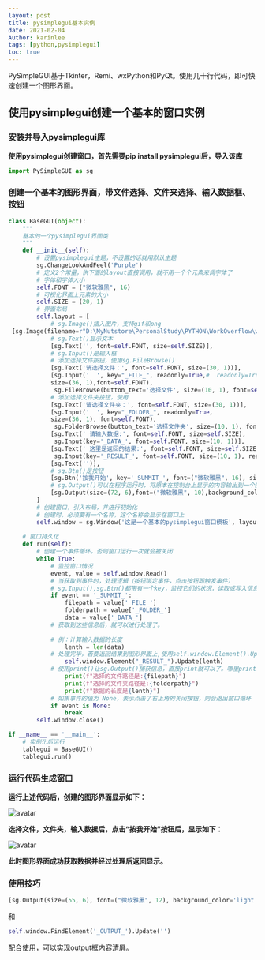 ```yaml
---
layout: post
title: pysimplegui基本实例
date: 2021-02-04
Author: karinlee
tags: [python,pysimplegui]
toc: true
---
```


PySimpleGUI基于Tkinter，Remi、wxPython和PyQt。使用几十行代码，即可快速创建一个图形界面。

## 使用pysimplegui创建一个基本的窗口实例

### 安装并导入pysimplegui库

**使用pysimplegui创建窗口，首先需要pip install pysimplegui后，导入该库**

```python
import PySimpleGUI as sg
```

### 创建一个基本的图形界面，带文件选择、文件夹选择、输入数据框、按钮

```python
class BaseGUI(object):
    """
    基本的一个pysimplegui界面类
    """
    def __init__(self):
        # 设置pysimplegui主题，不设置的话就用默认主题
        sg.ChangeLookAndFeel('Purple')
        # 定义2个常量，供下面的layout直接调用，就不用一个个元素来调字体了
        # 字体和字体大小
        self.FONT = ("微软雅黑", 16)
        # 可视化界面上元素的大小
        self.SIZE = (20, 1)
        # 界面布局
        self.layout = [
            # sg.Image()插入图片，支持gif和png
 [sg.Image(filename=r"D:\MyNutstore\PersonalStudy\PYTHON\WorkOverflow\worktools\images\peppa.png", pad=(150, 0))],
            # sg.Text()显示文本
            [sg.Text('', font=self.FONT, size=self.SIZE)],
            # sg.Input()是输入框
            # 添加选择文件按钮，使用sg.FileBrowse()
            [sg.Text('请选择文件：', font=self.FONT, size=(30, 1))],
            [sg.Input('  ', key="_FILE_", readonly=True,#  readonly=True时不能在图形界面上直接修改该输入框内容
            size=(36, 1),font=self.FONT),
             sg.FileBrowse(button_text='选择文件', size=(10, 1), font=self.FONT)],
            # 添加选择文件夹按钮，使用
            [sg.Text('请选择文件夹：', font=self.FONT, size=(30, 1))],
            [sg.Input('  ', key="_FOLDER_", readonly=True, 
            size=(36, 1), font=self.FONT),
             sg.FolderBrowse(button_text='选择文件夹', size=(10, 1), font=self.FONT)],
            [sg.Text(' 请输入数据:', font=self.FONT, size=self.SIZE),
             sg.Input(key='_DATA_', font=self.FONT, size=(10, 1))],
            [sg.Text(' 这里是返回的结果:', font=self.FONT, size=self.SIZE),
             sg.Input(key='_RESULT_', font=self.FONT, size=(10, 1), readonly=True)],
            [sg.Text('')],
            # sg.Btn()是按钮
            [sg.Btn('按我开始', key='_SUMMIT_', font=("微软雅黑", 16), size=(20, 1))],
            # sg.Output()可以在程序运行时，将原本在控制台上显示的内容输出到一个图形文本框里（如print命令的输出）
            [sg.Output(size=(72, 6),font=("微软雅黑", 10),background_color='light gray')]
        ]
        # 创建窗口，引入布局，并进行初始化
        # 创建时，必须要有一个名称，这个名称会显示在窗口上
        self.window = sg.Window('这是一个基本的pysimplegui窗口模板', layout=self.layout, finalize=True)
        
    # 窗口持久化
    def run(self):
        # 创建一个事件循环，否则窗口运行一次就会被关闭
        while True:
            # 监控窗口情况
            event, value = self.window.Read()
            # 当获取到事件时，处理逻辑（按钮绑定事件，点击按钮即触发事件）
            # sg.Input(),sg.Btn()都带有一个key，监控它们的状况，读取或写入信息
            if event == '_SUMMIT_':
                filepath = value['_FILE_']
                folderpath = value['_FOLDER_']
                data = value['_DATA_']
            # 获取到这些信息后，就可以进行处理了。
            
            # 例：计算输入数据的长度
                lenth = len(data)
            # 处理完毕，若要返回结果到图形界面上,使用self.window.Element().Updata()进行更新：
                self.window.Element("_RESULT_").Update(lenth)
            # 使用print()让sg.Output()捕获信息，直接print就可以了。哪里print都可以。
                print(f"选择的文件路径是:{filepath}")
                print(f"选择的文件夹路径是:{folderpath}")
                print(f"数据的长度是{lenth}")
            # 如果事件的值为 None，表示点击了右上角的关闭按钮，则会退出窗口循环
            if event is None:
                break
        self.window.close()

if __name__ == '__main__':
    # 实例化后运行
	tablegui = BaseGUI()
	tablegui.run()
```

### 运行代码生成窗口

**运行上述代码后，创建的图形界面显示如下：**

![avatar](https://markdown-table-1258154509.cos.ap-guangzhou.myqcloud.com/markdown-table/pysimplegui1.jpg)



**选择文件，文件夹，输入数据后，点击“按我开始”按钮后，显示如下：**

![avatar](https://markdown-table-1258154509.cos.ap-guangzhou.myqcloud.com/markdown-table/pysimplegui2.jpg)

**此时图形界面成功获取数据并经过处理后返回显示。**



### 使用技巧

```python
[sg.Output(size=(55, 6), font=("微软雅黑", 12), background_color='light gray',key='_OUTPUT_')]
```
和
```python
self.window.FindElement('_OUTPUT_').Update('')
```
配合使用，可以实现output框内容清屏。

